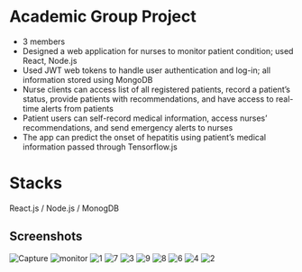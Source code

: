 # Academic Group Project
- 3 members
- Designed a web application for nurses to monitor patient condition; used React, Node.js
- Used JWT web tokens to handle user authentication and log-in; all information stored using MongoDB
- Nurse clients can access list of all registered patients, record a patient’s status, provide patients with recommendations, and have access to real-time alerts from patients
- Patient users can self-record medical information, access nurses’ recommendations, and send emergency alerts to nurses
- The app can predict the onset of hepatitis using patient’s medical information passed through Tensorflow.js

# Stacks
React.js / Node.js / MonogDB

## Screenshots
![Capture](https://user-images.githubusercontent.com/59883982/119718402-85aa3280-be35-11eb-8227-be4d5f39c59c.PNG)
![monitor](https://user-images.githubusercontent.com/59883982/119718406-8642c900-be35-11eb-8c43-c736ce639d41.PNG)
![1](https://user-images.githubusercontent.com/59883982/119718408-8773f600-be35-11eb-9b0e-f11e1dccaf55.PNG)
![7](https://user-images.githubusercontent.com/59883982/119718410-880c8c80-be35-11eb-90c0-a46c5b7b2357.PNG)
![3](https://user-images.githubusercontent.com/59883982/119718413-88a52300-be35-11eb-92df-53fab51d94d5.PNG)
![9](https://user-images.githubusercontent.com/59883982/119718414-893db980-be35-11eb-826d-af7203f0ec88.PNG)
![8](https://user-images.githubusercontent.com/59883982/119718415-89d65000-be35-11eb-9bd1-a2bfad0c233b.PNG)
![6](https://user-images.githubusercontent.com/59883982/119718419-8a6ee680-be35-11eb-90b1-3c31e00ae3fe.PNG)
![4](https://user-images.githubusercontent.com/59883982/119718421-8b077d00-be35-11eb-8b48-a15bc05d849b.PNG)
![2](https://user-images.githubusercontent.com/59883982/119718424-8ba01380-be35-11eb-80d5-e288dab6aeb2.PNG)
